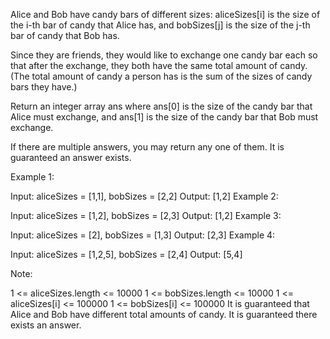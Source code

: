 Alice and Bob have candy bars of different sizes: aliceSizes[i] is the size of the i-th bar of candy that Alice has, and bobSizes[j] is the size of the j-th bar of candy that Bob has.

Since they are friends, they would like to exchange one candy bar each so that after the exchange, they both have the same total amount of candy. (The total amount of candy a person has is the sum of the sizes of candy bars they have.)

Return an integer array ans where ans[0] is the size of the candy bar that Alice must exchange, and ans[1] is the size of the candy bar that Bob must exchange.

If there are multiple answers, you may return any one of them. It is guaranteed an answer exists.

Example 1:

Input: aliceSizes = [1,1], bobSizes = [2,2]
Output: [1,2]
Example 2:

Input: aliceSizes = [1,2], bobSizes = [2,3]
Output: [1,2]
Example 3:

Input: aliceSizes = [2], bobSizes = [1,3]
Output: [2,3]
Example 4:

Input: aliceSizes = [1,2,5], bobSizes = [2,4]
Output: [5,4]

Note:

1 <= aliceSizes.length <= 10000
1 <= bobSizes.length <= 10000
1 <= aliceSizes[i] <= 100000
1 <= bobSizes[i] <= 100000
It is guaranteed that Alice and Bob have different total amounts of candy.
It is guaranteed there exists an answer.

